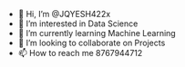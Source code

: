 - 👋 Hi, I’m @JQYESH422x
- 👀 I’m interested in Data Science
- 🌱 I’m currently learning Machine Learning
- 💞️ I’m looking to collaborate on Projects
- 📫 How to reach me 8767944712

<!---
JQYESH422x/JQYESH422x is a ✨ special ✨ repository because its `README.md` (this file) appears on your GitHub profile.
You can click the Preview link to take a look at your changes.
--->
